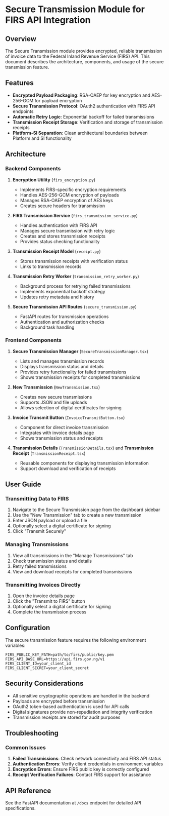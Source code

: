 # Secure Transmission Module for FIRS API Integration

## Overview

The Secure Transmission module provides encrypted, reliable transmission of invoice data to the Federal Inland Revenue Service (FIRS) API. This document describes the architecture, components, and usage of the secure transmission feature.

## Features

- **Encrypted Payload Packaging**: RSA-OAEP for key encryption and AES-256-GCM for payload encryption
- **Secure Transmission Protocol**: OAuth2 authentication with FIRS API endpoints
- **Automatic Retry Logic**: Exponential backoff for failed transmissions
- **Transmission Receipt Storage**: Verification and storage of transmission receipts
- **Platform-SI Separation**: Clean architectural boundaries between Platform and SI functionality

## Architecture

### Backend Components

1. **Encryption Utility** (`firs_encryption.py`)
   - Implements FIRS-specific encryption requirements
   - Handles AES-256-GCM encryption of payloads
   - Manages RSA-OAEP encryption of AES keys
   - Creates secure headers for transmission

2. **FIRS Transmission Service** (`firs_transmission_service.py`)
   - Handles authentication with FIRS API
   - Manages secure transmission with retry logic
   - Creates and stores transmission receipts
   - Provides status checking functionality

3. **Transmission Receipt Model** (`receipt.py`)
   - Stores transmission receipts with verification status
   - Links to transmission records

4. **Transmission Retry Worker** (`transmission_retry_worker.py`)
   - Background process for retrying failed transmissions
   - Implements exponential backoff strategy
   - Updates retry metadata and history

5. **Secure Transmission API Routes** (`secure_transmission.py`)
   - FastAPI routes for transmission operations
   - Authentication and authorization checks
   - Background task handling

### Frontend Components

1. **Secure Transmission Manager** (`SecureTransmissionManager.tsx`)
   - Lists and manages transmission records
   - Displays transmission status and details
   - Provides retry functionality for failed transmissions
   - Shows transmission receipts for completed transmissions

2. **New Transmission** (`NewTransmission.tsx`)
   - Creates new secure transmissions
   - Supports JSON and file uploads
   - Allows selection of digital certificates for signing

3. **Invoice Transmit Button** (`InvoiceTransmitButton.tsx`)
   - Component for direct invoice transmission
   - Integrates with invoice details page
   - Shows transmission status and receipts

4. **Transmission Details** (`TransmissionDetails.tsx`) and **Transmission Receipt** (`TransmissionReceipt.tsx`)
   - Reusable components for displaying transmission information
   - Support download and verification of receipts

## User Guide

### Transmitting Data to FIRS

1. Navigate to the Secure Transmission page from the dashboard sidebar
2. Use the "New Transmission" tab to create a new transmission
3. Enter JSON payload or upload a file
4. Optionally select a digital certificate for signing
5. Click "Transmit Securely"

### Managing Transmissions

1. View all transmissions in the "Manage Transmissions" tab
2. Check transmission status and details
3. Retry failed transmissions
4. View and download receipts for completed transmissions

### Transmitting Invoices Directly

1. Open the invoice details page
2. Click the "Transmit to FIRS" button
3. Optionally select a digital certificate for signing
4. Complete the transmission process

## Configuration

The secure transmission feature requires the following environment variables:

```
FIRS_PUBLIC_KEY_PATH=path/to/firs/public/key.pem
FIRS_API_BASE_URL=https://api.firs.gov.ng/v1
FIRS_CLIENT_ID=your_client_id
FIRS_CLIENT_SECRET=your_client_secret
```

## Security Considerations

- All sensitive cryptographic operations are handled in the backend
- Payloads are encrypted before transmission
- OAuth2 token-based authentication is used for API calls
- Digital signatures provide non-repudiation and integrity verification
- Transmission receipts are stored for audit purposes

## Troubleshooting

### Common Issues

1. **Failed Transmissions**: Check network connectivity and FIRS API status
2. **Authentication Errors**: Verify client credentials in environment variables
3. **Encryption Errors**: Ensure FIRS public key is correctly configured
4. **Receipt Verification Failures**: Contact FIRS support for assistance

## API Reference

See the FastAPI documentation at `/docs` endpoint for detailed API specifications.

